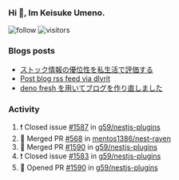 ### Hi 👋, Im Keisuke Umeno.

<!--
**9renpoto/9renpoto** is a ✨ _special_ ✨ repository because its `README.md` (this file) appears on your GitHub profile.

Here are some ideas to get you started:

- 🔭 I’m currently working on ...
- 🌱 I’m currently learning ...
- 👯 I’m looking to collaborate on ...
- 🤔 I’m looking for help with ...
- 💬 Ask me about ...
- 📫 How to reach me: ...
- 😄 Pronouns: ...
- ⚡ Fun fact: ...
-->

![follow](https://img.shields.io/github/followers/9renpoto?label=Follow&style=social)
![visitors](https://komarev.com/ghpvc/?username=9renpoto&label=Profile%20views&color=0e75b6&style=flat)

### Blogs posts

<!-- BLOG-POST-LIST:START -->
- [ストック情報の優位性を私生活で評価する](https://9renpoto.dev/entry/2023/05/28/stock)
- [Post blog rss feed via dlvrit](https://9renpoto.dev/entry/2023/05/21/twitter-post)
- [deno fresh を用いてブログを作り直しました](https://9renpoto.dev/entry/2023/05/18/recreate_blog)
<!-- BLOG-POST-LIST:END -->

### Activity

<!--START_SECTION:activity-->
1. ❗️ Closed issue [#1587](https://github.com/g59/nestjs-plugins/issues/1587) in [g59/nestjs-plugins](https://github.com/g59/nestjs-plugins)
2. 🎉 Merged PR [#568](https://github.com/mentos1386/nest-raven/pull/568) in [mentos1386/nest-raven](https://github.com/mentos1386/nest-raven)
3. 🎉 Merged PR [#1590](https://github.com/g59/nestjs-plugins/pull/1590) in [g59/nestjs-plugins](https://github.com/g59/nestjs-plugins)
4. ❗️ Closed issue [#1583](https://github.com/g59/nestjs-plugins/issues/1583) in [g59/nestjs-plugins](https://github.com/g59/nestjs-plugins)
5. 💪 Opened PR [#1590](https://github.com/g59/nestjs-plugins/pull/1590) in [g59/nestjs-plugins](https://github.com/g59/nestjs-plugins)
<!--END_SECTION:activity-->

<!--START_SECTION:waka-->
<!--END_SECTION:waka-->
